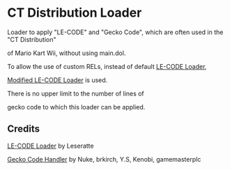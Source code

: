# CT Distribution Loader

Loader to apply "LE-CODE" and "Gecko Code", which are often used in the "CT Distribution" 

of Mario Kart Wii, without using main.dol.

To allow the use of custom RELs, instead of default [LE-CODE Loader](https://mariokartwii.com/showthread.php?tid=1622),

[Modified LE-CODE Loader](https://wiki.tockdom.com/wiki/Modified_LE-CODE_Loader) is used.

There is no upper limit to the number of lines of 

gecko code to which this loader can be applied.

## Credits

[LE-CODE Loader](https://mariokartwii.com/showthread.php?tid=1622) by Leseratte

[Gecko Code Handler](https://github.com/dolphin-emu/dolphin/blob/f19651e49b52a08bbd19c5d10ce61bd40143d190/docs/codehandler.s) by Nuke, brkirch, Y.S, Kenobi, gamemasterplc